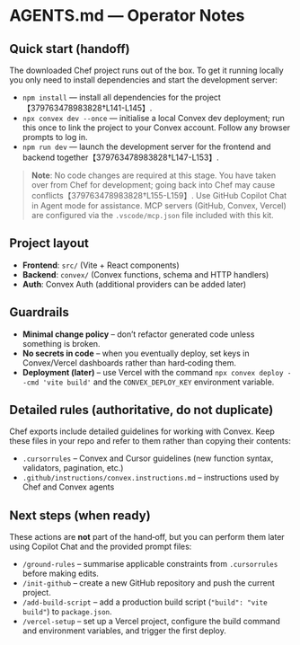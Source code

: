 # AGENTS.md — Operator Notes

## Quick start (handoff)

The downloaded Chef project runs out of the box. To get it running locally you only need to install dependencies and start the development server:

- `npm install` — install all dependencies for the project【379763478983828†L141-L145】.
- `npx convex dev --once` — initialise a local Convex dev deployment; run this once to link the project to your Convex account. Follow any browser prompts to log in.
- `npm run dev` — launch the development server for the frontend and backend together【379763478983828†L147-L153】.

> **Note**: No code changes are required at this stage. You have taken over from Chef for development; going back into Chef may cause conflicts【379763478983828†L155-L159】. Use GitHub Copilot Chat in Agent mode for assistance. MCP servers (GitHub, Convex, Vercel) are configured via the `.vscode/mcp.json` file included with this kit.

## Project layout

- **Frontend**: `src/` (Vite + React components)
- **Backend**: `convex/` (Convex functions, schema and HTTP handlers)
- **Auth**: Convex Auth (additional providers can be added later)

## Guardrails

- **Minimal change policy** – don’t refactor generated code unless something is broken.
- **No secrets in code** – when you eventually deploy, set keys in Convex/Vercel dashboards rather than hard‑coding them.
- **Deployment (later)** – use Vercel with the command `npx convex deploy --cmd 'vite build'` and the `CONVEX_DEPLOY_KEY` environment variable.

## Detailed rules (authoritative, do not duplicate)

Chef exports include detailed guidelines for working with Convex. Keep these files in your repo and refer to them rather than copying their contents:

- `.cursorrules` – Convex and Cursor guidelines (new function syntax, validators, pagination, etc.)
- `.github/instructions/convex.instructions.md` – instructions used by Chef and Convex agents

## Next steps (when ready)

These actions are **not** part of the hand‑off, but you can perform them later using Copilot Chat and the provided prompt files:

- `/ground-rules` – summarise applicable constraints from `.cursorrules` before making edits.
- `/init-github` – create a new GitHub repository and push the current project.
- `/add-build-script` – add a production build script (`"build": "vite build"`) to `package.json`.
- `/vercel-setup` – set up a Vercel project, configure the build command and environment variables, and trigger the first deploy.